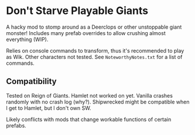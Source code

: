 # Don't Starve Playable Giants

A hacky mod to stomp around as a Deerclops or other unstoppable giant monster! Includes many prefab overrides to allow crushing almost everything (WIP).

Relies on console commands to transform, thus it's recommended to play as Wik. Other characters not tested. See ``NoteworthyNotes.txt`` for a list of commands.

## Compatibility

Tested on Reign of Giants. Hamlet not worked on yet. Vanilla crashes randomly with no crash log (why?). Shipwrecked might be compatible when l get to Hamlet, but l don't own SW.

Likely conflicts with mods that change workable functions of certain prefabs.
